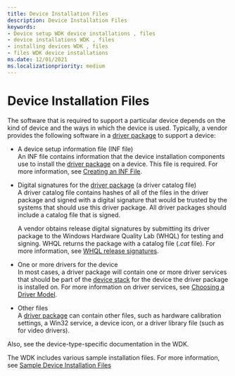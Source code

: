 ```yaml
---
title: Device Installation Files
description: Device Installation Files
keywords:
- Device setup WDK device installations , files
- device installations WDK , files
- installing devices WDK , files
- files WDK device installations
ms.date: 12/01/2021
ms.localizationpriority: medium
---
```


# Device Installation Files

The software that is required to support a particular device depends on the kind of device and the ways in which the device is used. Typically, a vendor provides the following software in a [driver package](driver-packages.md) to support a device:

* <a href="" id="a-device-setup-information-file--inf-file-"></a>A device setup information file (INF file)  
    An INF file contains information that the device installation components use to install the [driver package](driver-packages.md) on a device. This file is required. For more information, see [Creating an INF File](overview-of-inf-files.md).

* <a href="" id="digital-signatures-for-the-driver-package--a-driver-catalog-file-"></a>Digital signatures for the [driver package](driver-packages.md) (a driver catalog file)  
    A driver catalog file contains hashes of all of the files in the driver package and signed with a digital signature that would be trusted by the systems that should use this driver package. All driver packages should include a catalog file that is signed.

    A vendor obtains release digital signatures by submitting its driver package to the Windows Hardware Quality Lab (WHQL) for testing and signing. WHQL returns the package with a catalog file (.*cat* file). For more information, see [WHQL release signatures](whql-release-signature.md).

* <a href="" id="one-or-more-drivers-for-the-device"></a>One or more drivers for the device  
    In most cases, a driver package will contain one or more driver services that should be part of the [device stack](../gettingstarted/device-nodes-and-device-stacks.md) for the device the driver package is installed on. For more information on driver services, see [Choosing a Driver Model](../gettingstarted/choosing-a-driver-model.md).

* <a href="" id="other-files"></a>Other files  
    A [driver package](driver-packages.md) can contain other files, such as hardware calibration settings, a Win32 service, a device icon, or a driver library file (such as for video drivers).

Also, see the device-type-specific documentation in the WDK.

The WDK includes various sample installation files. For more information, see [Sample Device Installation Files](sample-device-installation-files.md)

